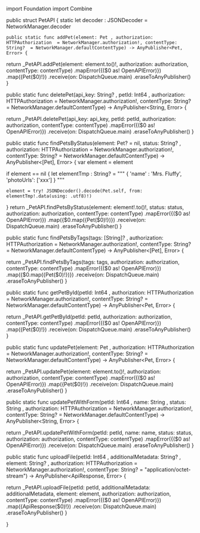 import Foundation
import Combine


public struct PetAPI {
    static let decoder : JSONDecoder = NetworkManager.decoder

    public static func addPet(element: Pet , authorization: HTTPAuthorization  = NetworkManager.authorization!, contentType: String?  = NetworkManager.defaultContentType) -> AnyPublisher<Pet, Error> {

return _PetAPI.addPet(element: element.to()!, authorization: authorization, contentType: contentType)
.mapError({($0 as! OpenAPIError)})
.map({Pet($0)!})
.receive(on: DispatchQueue.main)
.eraseToAnyPublisher()
}

public static func deletePet(api_key: String? , petId: Int64 , authorization: HTTPAuthorization  = NetworkManager.authorization!, contentType: String?  = NetworkManager.defaultContentType) -> AnyPublisher<String, Error> {

return _PetAPI.deletePet(api_key: api_key, petId: petId, authorization: authorization, contentType: contentType)
.mapError({($0 as! OpenAPIError)})
.receive(on: DispatchQueue.main)
.eraseToAnyPublisher()
}

public static func findPetsByStatus(element: Pet? = nil, status: String? , authorization: HTTPAuthorization  = NetworkManager.authorization!, contentType: String?  = NetworkManager.defaultContentType) -> AnyPublisher<[Pet], Error> {
var element = element

if element == nil {
    let elementTmp : String? = """
        { 'name' : 'Mrs. Fluffy', 'photoUrls': ['xxx'] }
    """

    element = try! JSONDecoder().decode(Pet.self, from: elementTmp!.data(using: .utf8)!)
}
return _PetAPI.findPetsByStatus(element: element!.to()!, status: status, authorization: authorization, contentType: contentType)
.mapError({($0 as! OpenAPIError)})
.map({$0.map({Pet($0)!})})
.receive(on: DispatchQueue.main)
.eraseToAnyPublisher()
}

public static func findPetsByTags(tags: [String]? , authorization: HTTPAuthorization  = NetworkManager.authorization!, contentType: String?  = NetworkManager.defaultContentType) -> AnyPublisher<[Pet], Error> {

return _PetAPI.findPetsByTags(tags: tags, authorization: authorization, contentType: contentType)
.mapError({($0 as! OpenAPIError)})
.map({$0.map({Pet($0)!})})
.receive(on: DispatchQueue.main)
.eraseToAnyPublisher()
}

public static func getPetById(petId: Int64 , authorization: HTTPAuthorization  = NetworkManager.authorization!, contentType: String?  = NetworkManager.defaultContentType) -> AnyPublisher<Pet, Error> {

return _PetAPI.getPetById(petId: petId, authorization: authorization, contentType: contentType)
.mapError({($0 as! OpenAPIError)})
.map({Pet($0)!})
.receive(on: DispatchQueue.main)
.eraseToAnyPublisher()
}

public static func updatePet(element: Pet , authorization: HTTPAuthorization  = NetworkManager.authorization!, contentType: String?  = NetworkManager.defaultContentType) -> AnyPublisher<Pet, Error> {

return _PetAPI.updatePet(element: element.to()!, authorization: authorization, contentType: contentType)
.mapError({($0 as! OpenAPIError)})
.map({Pet($0)!})
.receive(on: DispatchQueue.main)
.eraseToAnyPublisher()
}

public static func updatePetWithForm(petId: Int64 , name: String , status: String , authorization: HTTPAuthorization  = NetworkManager.authorization!, contentType: String?  = NetworkManager.defaultContentType) -> AnyPublisher<String, Error> {

return _PetAPI.updatePetWithForm(petId: petId, name: name, status: status, authorization: authorization, contentType: contentType)
.mapError({($0 as! OpenAPIError)})
.receive(on: DispatchQueue.main)
.eraseToAnyPublisher()
}

public static func uploadFile(petId: Int64 , additionalMetadata: String? , element: String? , authorization: HTTPAuthorization  = NetworkManager.authorization!, contentType: String?  = "application/octet-stream") -> AnyPublisher<ApiResponse, Error> {

return _PetAPI.uploadFile(petId: petId, additionalMetadata: additionalMetadata, element: element, authorization: authorization, contentType: contentType)
.mapError({($0 as! OpenAPIError)})
.map({ApiResponse($0)!})
.receive(on: DispatchQueue.main)
.eraseToAnyPublisher()
}

}
